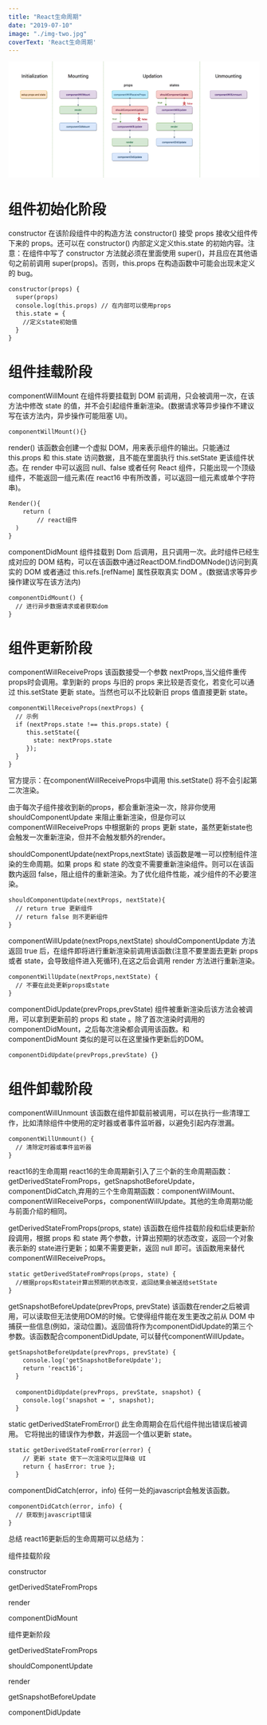 ```yaml
---
title: "React生命周期"
date: "2019-07-10"
image: "./img-two.jpg"
coverText: 'React生命周期'
---
```


![](img-5.jpg)

# 组件初始化阶段

constructor
在该阶段组件中的构造方法 constructor() 接受 props 接收父组件传下来的 props。还可以在 constructor() 内部定义定义this.state 的初始内容。注意：在组件中写了 constructor 方法就必须在里面使用 super()，并且应在其他语句之前前调用 super(props)。否则，this.props 在构造函数中可能会出现未定义的 bug。

```
constructor(props) {
  super(props)
  console.log(this.props) // 在内部可以使用props
  this.state = {
    //定义state初始值
  }
}
```


# 组件挂载阶段

componentWillMount
在组件将要挂载到 DOM 前调用，只会被调用一次，在该方法中修改 state 的值，并不会引起组件重新渲染。(数据请求等异步操作不建议写在该方法内，异步操作可能阻塞 UI)。

```
componentWillMount(){}
```

render()
该函数会创建一个虚拟 DOM，用来表示组件的输出。只能通过 this.props 和 this.state 访问数据，且不能在里面执行 this.setState 更该组件状态。在 render 中可以返回 null、false 或者任何 React 组件，只能出现一个顶级组件，不能返回一组元素(在 react16 中有所改善，可以返回一组元素或单个字符串)。

```
Render(){
	return (
  		// react组件
  )
}
```


componentDidMount
组件挂载到 Dom 后调用，且只调用一次。此时组件已经生成对应的 DOM 结构，可以在该函数中通过ReactDOM.findDOMNode()访问到真实的 DOM 或者通过 this.refs.[refName] 属性获取真实 DOM 。(数据请求等异步操作建议写在该方法内)

```
componentDidMount() {
  // 进行异步数据请求或者获取dom
}
```


# 组件更新阶段

componentWillReceiveProps
该函数接受一个参数 nextProps,当父组件重传props时会调用。拿到新的 props 与旧的 props 来比较是否变化，若变化可以通过 this.setState 更新 state。当然也可以不比较新旧 props 值直接更新 state。

```
componentWillReceiveProps(nextProps) {
  // 示例
  if (nextProps.state !== this.props.state) {
     this.setState({
       state: nextProps.state 
     });
  }
}
```


官方提示：在componentWillReceiveProps中调用 this.setState() 将不会引起第二次渲染。

由于每次子组件接收到新的props，都会重新渲染一次，除非你使用 shouldComponentUpdate 来阻止重新渲染，但是你可以 componentWillReceiveProps 中根据新的 props 更新 state，虽然更新state也会触发一次重新渲染，但并不会触发额外的render。

shouldComponentUpdate(nextProps,nextState)
该函数是唯一可以控制组件渲染的生命周期。如果 props 和 state 的改变不需要重新渲染组件。则可以在该函数内返回 false，阻止组件的重新渲染。为了优化组件性能，减少组件的不必要渲染。

```
shouldComponentUpdate(nextProps, nextState){
  // return true 更新组件
  // return false 则不更新组件
}
```


componentWillUpdate(nextProps,nextState)
shouldComponentUpdate 方法返回 true 后，在组件即将进行重新渲染前调用该函数(注意不要里面去更新 props 或者 state，会导致组件进入死循环),在这之后会调用 render 方法进行重新渲染。

```
componentWillUpdate(nextProps,nextState) {
  // 不要在此处更新props或state
}
```



componentDidUpdate(prevProps,prevState)
组件被重新渲染后该方法会被调用，可以拿到更新前的 props 和 state 。除了首次渲染时调用的componentDidMount，之后每次渲染都会调用该函数。和 componentDidMount 类似的是可以在这里操作更新后的DOM。

```
componentDidUpdate(prevProps,prevState) {}
```


# 组件卸载阶段

componentWillUnmount
该函数在组件卸载前被调用，可以在执行一些清理工作，比如清除组件中使用的定时器或者事件监听器，以避免引起内存泄漏。

```
componentWillUnmount() {
  // 清除定时器或事件监听器
}
```


react16的生命周期
react16的生命周期新引入了三个新的生命周期函数：getDerivedStateFromProps，getSnapshotBeforeUpdate，componentDidCatch,弃用的三个生命周期函数：componentWillMount、componentWillReceivePorps，componentWillUpdate。其他的生命周期功能与前面介绍的相同。

getDerivedStateFromProps(props, state)
该函数在组件挂载阶段和后续更新阶段调用，根据 props 和 state 两个参数，计算出预期的状态改变，返回一个对象表示新的 state进行更新；如果不需要更新，返回 null 即可。该函数用来替代 componentWillReceiveProps。

```
static getDerivedStateFromProps(props, state) {
  //根据props和state计算出预期的状态改变，返回结果会被送给setState
}
```


getSnapshotBeforeUpdate(prevProps, prevState)
该函数在render之后被调用，可以读取但无法使用DOM的时候。它使得组件能在发生更改之前从 DOM 中捕获一些信息(例如，滚动位置)。返回值将作为componentDidUpdate的第三个参数。该函数配合componentDidUpdate, 可以替代componentWillUpdate。
 
```
getSnapshotBeforeUpdate(prevProps, prevState) {
    console.log('getSnapshotBeforeUpdate');
    return 'react16';
  }

  componentDidUpdate(prevProps, prevState, snapshot) {
    console.log('snapshot = ', snapshot);
  }
```

static getDerivedStateFromError()
此生命周期会在后代组件抛出错误后被调用。 它将抛出的错误作为参数，并返回一个值以更新 state。
  
```
static getDerivedStateFromError(error) {
    // 更新 state 使下一次渲染可以显降级 UI
    return { hasError: true };
  }
```


componentDidCatch(error，info)
任何一处的javascript会触发该函数。

```
componentDidCatch(error, info) {
  // 获取到javascript错误
}
```



总结
react16更新后的生命周期可以总结为：

组件挂载阶段

constructor

getDerivedStateFromProps

render

componentDidMount


组件更新阶段

getDerivedStateFromProps

shouldComponentUpdate

render

getSnapshotBeforeUpdate

componentDidUpdate